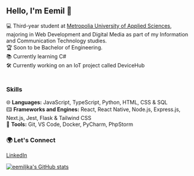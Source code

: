 ## Hello, I'm Eemil 👋
💻 Third-year student at [Metropolia University of Applied Sciences](https://www.metropolia.fi/fi), majoring in Web Development and Digital Media as part of my Information and Communication Technology studies.</br>
🏆 Soon to be Bachelor of Engineering.</br>
📚 Currently learning C# </br>
🛠️ Currently working on an IoT project called DeviceHub </br>
</br>

### Skills
🌐 **Languages:** JavaScript, TypeScript, Python, HTML, CSS & SQL</br>
🖽 **Frameworks and Engines:** React, React Native, Node.js, Express.js, Next.js, Jest, Flask & Tailwind CSS </br>
🔧 **Tools:** Git, VS Code, Docker, PyCharm, PhpStorm

### 🌍 Let's Connect
[LinkedIn](https://www.linkedin.com/in/eemil-karkkainen-735a142ab/)

<!-- eemiljka's GitHub stats -->
[![eemiljka's GitHub stats](https://github-readme-stats.vercel.app/api?username=eemiljka&hide=stars,issues)](https://github.com/anuraghazra/github-readme-stats)
